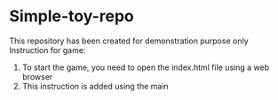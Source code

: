 # Simple-toy-repo
This repository has been created for demonstration purpose only
Instruction for game:
1. To start the game, you need to open the index.html file using a web browser
2. This instruction is added using the main 

